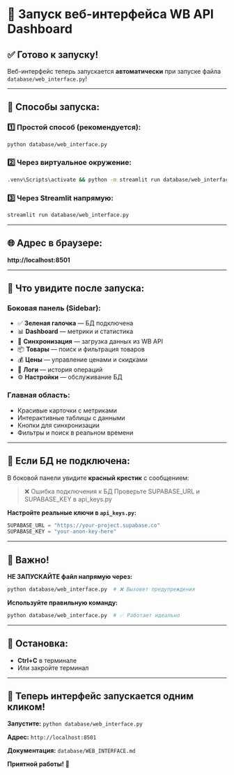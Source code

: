 # 🚀 Запуск веб-интерфейса WB API Dashboard

## ✅ Готово к запуску!

Веб-интерфейс теперь запускается **автоматически** при запуске файла `database/web_interface.py`!

---

## 🎯 Способы запуска:

### 1️⃣ **Простой способ** (рекомендуется):
```bash
python database/web_interface.py
```

### 2️⃣ Через виртуальное окружение:
```bash
.venv\Scripts\activate && python -m streamlit run database/web_interface.py
```

### 3️⃣ Через Streamlit напрямую:
```bash
streamlit run database/web_interface.py
```

---

## 🌐 Адрес в браузере:
**http://localhost:8501**

---

## 🎨 Что увидите после запуска:

### Боковая панель (Sidebar):
- ✅ **Зеленая галочка** — БД подключена
- 📊 **Dashboard** — метрики и статистика
- 🔄 **Синхронизация** — загрузка данных из WB API
- 📦 **Товары** — поиск и фильтрация товаров
- 💰 **Цены** — управление ценами и скидками
- 📝 **Логи** — история операций
- ⚙️ **Настройки** — обслуживание БД

### Главная область:
- Красивые карточки с метриками
- Интерактивные таблицы с данными
- Кнопки для синхронизации
- Фильтры и поиск в реальном времени

---

## 🔧 Если БД не подключена:

В боковой панели увидите **красный крестик** с сообщением:
> ❌ Ошибка подключения к БД
> Проверьте SUPABASE_URL и SUPABASE_KEY в api_keys.py

**Настройте реальные ключи в `api_keys.py`:**
```python
SUPABASE_URL = "https://your-project.supabase.co"
SUPABASE_KEY = "your-anon-key-here"
```

---

## 🚨 Важно!

**НЕ ЗАПУСКАЙТЕ файл напрямую через:**
```bash
python database/web_interface.py  # ❌ Вызовет предупреждения
```

**Используйте правильную команду:**
```bash
python database/web_interface.py  # ✅ Работает идеально
```

---

## 🛑 Остановка:

- **Ctrl+C** в терминале
- Или закройте терминал

---

## 🎉 Теперь интерфейс запускается одним кликом!

**Запустите:** `python database/web_interface.py`

**Адрес:** `http://localhost:8501`

**Документация:** `database/WEB_INTERFACE.md`

**Приятной работы! 🚀**

